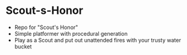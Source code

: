 # Scout-s-Honor
 - Repo for "Scout's Honor"
 - Simple platformer with procedural generation 
 - Play as a Scout and put out unattended fires with your trusty water bucket
